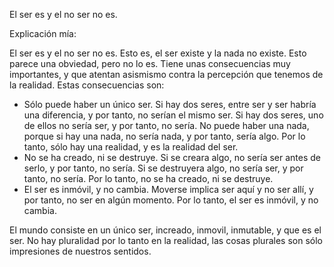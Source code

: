 El ser es y el no ser no es. 

Explicación mía: 

El ser es y el no ser no es. Esto es, el ser existe y la nada no existe. Esto parece una obviedad, pero no lo es. Tiene unas consecuencias muy importantes, y que atentan asismismo contra la percepción que tenemos de la realidad. Estas consecuencias son:

- Sólo puede haber un único ser. Si hay dos seres, entre ser y ser habría una diferencia, y por tanto, no serían el mismo ser. Si hay dos seres, uno de ellos no sería ser, y por tanto, no sería. No puede haber una nada, porque si hay una nada, no sería nada, y por tanto, sería algo. Por lo tanto, sólo hay una realidad, y es la realidad del ser.
- No se ha creado, ni se destruye. Si se creara algo, no sería ser antes de serlo, y por tanto, no sería. Si se destruyera algo, no sería ser, y por tanto, no sería. Por lo tanto, no se ha creado, ni se destruye.
- El ser es inmóvil, y no cambia. Moverse implica ser aquí y no ser allí, y por tanto, no ser en algún momento. Por lo tanto, el ser es inmóvil, y no cambia.

El mundo consiste en un único ser, increado, inmovil, inmutable, y que es el ser. No hay pluralidad por lo tanto en la realidad, las cosas plurales son sólo impresiones de nuestros sentidos. 